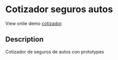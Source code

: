 # Cotizador seguros autos

View onlie demo [cotizador](https://rodrigomp88.github.io/Cotizador-seguros-autos-Prototype-javasript/).


## Description

Cotizador de seguros de autos con prototypes
